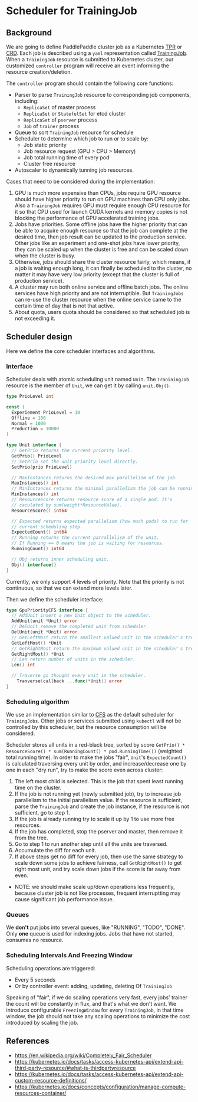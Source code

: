 # Scheduler for TrainingJob

## Background

We are going to define PaddlePaddle cluster job as a Kubernetes
[TPR](https://kubernetes.io/docs/tasks/access-kubernetes-api/extend-api-third-party-resource/) or
[CRD](https://kubernetes.io/docs/concepts/api-extension/custom-resources/).
Each job is described using a `yaml` representation called
[TrainingJob](../autoscale/README.md). When a `TrainingJob` resource is
submitted to Kubernetes cluster, our customized `controller` program will
receive an event informing the resource creation/deletion.

The `controller` program should contain the following core functions:

- Parser to parse `TrainingJob` resource to corresponding job components,
  including:
    - `ReplicaSet` of master process
    - `ReplicaSet` or `StatefulSet` for etcd cluster
    - `ReplicaSet` of `pserver` process
    - `Job` of  `trainer` process
- Queue to sort `TrainingJob` resource for schedule
- Scheduler to determine which job to run or to scale by:
    - Job static priority
    - Job resource request (GPU > CPU > Memory)
    - Job total running time of every pod
    - Cluster free resource
- Autoscaler to dynamically tunning job resources.

Cases that need to be considered during the implementation:

1. GPU is much more expensive than CPUs, jobs require GPU resource should
have higher priority to run on GPU machines than CPU only jobs. Also a
`TrainingJob` requires GPU must require enough CPU resource for it so that
CPU used for launch CUDA kernels and memory copies is not blocking the
performance of GPU accelerated training jobs.
1. Jobs have priorities. Some offline jobs have the higher priority that can be
able to acquire enough resource so that the job can complete at the desired time,
then job result can be updated to the production service. Other jobs like an experiment and one-shot jobs have lower priority, they can be scaled up when the cluster is free and can be scaled down when the cluster is busy.
1. Otherwise, jobs should share the cluster resource fairly, which means, if
a job is waiting enough long, it can finally be scheduled to the cluster, no
matter it may have very low priority (except that the cluster is full of
production service).
1. A cluster may run both online service and offline batch jobs. The online
services have high priority and are not interruptible. But `TrainingJobs` can
re-use the cluster resource when the online service came to the certain time of
day that is not that active.
1. About quota, users quota should be considered so that scheduled job is not
exceeding it.

## Scheduler design

Here we define the core scheduler interfaces and algorithms.

### Interface

Scheduler deals with atomic scheduling unit named `Unit`. The `TraniningJob`
resource is the member of `Unit`, we can get it by calling `unit.Obj()`.

```go
type PrioLevel int

const (
  Experiement PrioLevel = 10
  Offline = 100
  Normal = 1000
  Production = 10000
)

type Unit interface {
  // GetPrio returns the current priority level.
  GetPrio() PrioLevel
  // SetPrio set the unit priority level directly.
  SetPrio(prio PrioLevel)

  // MaxInstances returns the desired max parallelism of the job.
  MaxInstances() int
  // MinInstances returns the minimal parallelism the job can be running.
  MinInstances() int
  // ResourceScore returns resource score of a single pod. It's
  // caculated by sum(weight*ResourceValue).
  ResourceScore() int64

  // Expected returns expected parallelism (how much pods) to run for
  // current scheduling step.
  ExpectedCount() int64
  // Running returns the current parrallelism of the unit.
  // If Running == 0 means the job is waiting for resources.
  RunningCount() int64

  // Obj returns inner scheduling unit.
  Obj() interface{}
}
```

Currently, we only support 4 levels of priority. Note that the priority is not
continuous, so that we can extend more levels later.

Then we define the scheduler interface:

```go
type GpuPriorityCFS interface {
  // AddUnit insert a new Unit object to the scheduler.
  AddUnit(unit *Unit) error
  // DelUnit remove the completed unit from scheduler.
  DelUnit(unit *Unit) error
  // GetLeftMost return the smallest valued unit in the scheduler's tree.
  GetLeftMost() *Unit
  // GetRightMost return the maximum valued unit in the scheduler's tree.
  GetRightMost() *Unit
  // Len return number of units in the scheduler.
  Len() int

  // Traverse go thought every unit in the scheduler.
    Tranverse(callback ...func(*Unit)) error
}
```

### Scheduling algorithm

We use an implementation similar to
[CFS](https://en.wikipedia.org/wiki/Completely_Fair_Scheduler) as the
default scheduler for `TrainingJobs`. Other jobs or services submitted using
`kubectl` will not be controlled by this scheduler, but the resource
consumption will be considered.

Scheduler stores all units in a red-black tree, sorted by score
`GetPrio() * ResourceScore() * sum(RunningCount() * pod.RunningTime())`
(weighted total running time). In order to make the jobs
"fair", `Unit`'s `ExpectedCount()` is calculated traversing every unit by order,
and increase/decrease one by one in each "dry run", try to make the score
even across cluster:

1. The left most child is selected. This is the job that spent least running
time on the cluster.
2. If the job is not running yet (newly submitted job), try to increase job
parallelism to the initial parallelism value. If the resource is sufficient, 
parse the `TrainingJob` and create the job instance, if the resource is not
sufficient, go to step 1.
3. If the job is already running try to scale it up by 1 to use more free
resources.
4. If the job has completed, stop the pserver and master, then remove it from
the tree.
5. Go to step 1 to run another step until all the units are traversed.
6. Accumulate the diff for each unit.
7. If above steps get no diff for every job, then use the same strategy to scale
down some jobs to achieve fairness, call `GetRightMost()` to get right most
unit, and try scale down jobs if the score is far away from even.

- NOTE: we should make scale up/down operations less frequently, because
cluster job is not like processes, frequent interruptting may cause significant
job performance issue.

### Queues

We **don't** put jobs into several queues, like "RUNNING", "TODO", "DONE". Only
**one** queue is used for indexing jobs. Jobs that have not started, consumes
no resource.

### Scheduling Intervals And Freezing Window

Scheduling operations are triggered:

- Every 5 seconds
- Or by controller event: adding, updating, deleting Of `TrainingJob`

Speaking of "fair", if we do scaling operations very fast, every jobs' trainer
the count will be constantly in flux, and that's what we don't want. We introduce
configurable `FreezingWindow` for every `TrainingJob`, in that time window,
the job should not take any scaling operations to minimize the cost introduced
by scaling the job.

## References

- https://en.wikipedia.org/wiki/Completely_Fair_Scheduler
- https://kubernetes.io/docs/tasks/access-kubernetes-api/extend-api-third-party-resource/#what-is-thirdpartyresource
- https://kubernetes.io/docs/tasks/access-kubernetes-api/extend-api-custom-resource-definitions/
- https://kubernetes.io/docs/concepts/configuration/manage-compute-resources-container/
